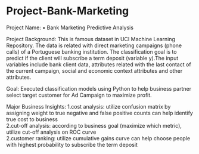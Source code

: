 # Project-Bank-Marketing
Project Name: •	Bank Marketing Predictive Analysis

Project Background: This is famous dataset in UCI Machine Learning Repository. The data is related with direct marketing campaigns (phone calls) of a Portuguese banking institution. The classification goal is to predict if the client will subscribe a term deposit (variable y).The input variables include bank client data, attributes related with the last contact of the current campaign, social and economic context attributes and other attributes.

Goal: Executed classification models using Python to help business partner select target customer for Ad Campaign to maximize profit.

Major Business Insights:
1.cost analysis: utilize confusion matrix by assigning weight to true negative and false positive counts can help identify true cost to business<br>
2.cut-off analysis: according to business goal (maximize which metric), utilize cut-off analysis on ROC curve<br>
2.customer ranking: utilize cumulative gains curve can help choose people with highest probability to subscribe the term deposit
